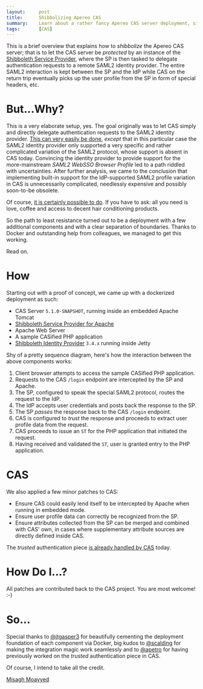 ```yaml
---
layout:     post
title:      Shibbolizing Apereo CAS
summary:    Learn about a rather fancy Apereo CAS server deployment, sitting behind the Shibboleth Service Provider.
tags:       [CAS]
---
```


This is a brief overview that explains how to *shibbolize* the Apereo CAS server; that is to let the CAS server be *protected* by an instance of the [Shibboleth Service Provider](https://shibboleth.net/products/service-provider.html), where the SP is then tasked to delegate authentication requests to a remote SAML2 identity provider. The entire SAML2 interaction is kept between the SP and the IdP while CAS on the return trip eventually picks up the user profile from the SP in form of special headers, etc.

# But...Why?

This is a very elaborate setup, yes. The goal originally was to let CAS simply and directly delegate authentication requests to the SAML2 identity provider. [This can very easily be done](https://apereo.github.io/2017/03/22/cas51-delauthn-tutorial/), *except* that in this particular case the SAML2 identity provider only supported a very specific and rather complicated variation of the SAML2 protocol, whose support is absent in CAS today. Convincing the identity provider to provide support for the more-mainstream *SAML2 WebSSO Browser Profile* led to a path riddled with uncertainties. After further analysis, we came to the conclusion that implementing built-in support for the IdP-supported SAML2 profile variation in CAS is unnecessarily complicated, needlessly expensive and possibly soon-to-be obsolete.

Of course, [it is certainly possible to do](https://apereo.github.io/2017/02/18/onthe-theoryof-possibility/). If you have to ask: all you need is love, coffee and access to decent hair conditioning products. 

So the path to least resistance turned out to be a deployment with a few additional components and with a clear separation of boundaries. Thanks to Docker and outstanding help from colleagues, we managed to get this working. 

Read on.

# How

Starting out with a proof of concept, we came up with a dockerized deployment as such: 

- CAS Server `5.1.0-SNAPSHOT`, running inside an embedded Apache Tomcat
- [Shibboleth Service Provider for Apache](https://wiki.shibboleth.net/confluence/display/SHIB2/Installation)
- Apache Web Server
- A sample CASified PHP application
- [Shibboleth Identity Provider](https://wiki.shibboleth.net/confluence/display/IDP30) `3.4.x` running inside Jetty

Shy of a pretty sequence diagram, here's how the interaction between the above components works:

1. Client browser attempts to access the sample CASified PHP application.
2. Requests to the CAS `/login` endpoint are intercepted by the SP and Apache.
3. The SP, configured to speak the special SAML2 protocol, routes the request to the IdP.
4. The IdP accepts user credentials and posts back the response to the SP.
5. The SP *passes* the response back to the CAS `/login` endpoint.
6. CAS is configured to *trust* the response and proceeds to extract user profile data from the request.
7. CAS proceeds to issue an `ST` for the PHP application that initiated the request.
8. Having received and validated the `ST`, user is granted entry to the PHP application.

# CAS

We also applied a few minor patches to CAS:

- Ensure CAS could easily lend itself to be intercepted by Apache when running in embedded mode.
- Ensure user profile data can correctly be recognized from the SP.
- Ensure attributes collected from the SP can be merged and combined with CAS' own, in cases where supplementary attribute sources are directly defined inside CAS.

The *trusted* authentication piece [is already handled by CAS](https://apereo.github.io/cas/development/installation/Trusted-Authentication.html) today.

# How Do I...?

All patches are contributed back to the CAS project. You are most welcome! :-)

# So...

Special thanks to [@jtgasper3](https://github.com/jtgasper3) for beautifully cementing the deployment foundation of each component via Docker, big kudos to [@scalding](https://github.com/scalding) for making the integration magic work seamlessly and to [@apetro](https://github.com/apetro) for having previously worked on the *trusted* authentication piece in CAS.

Of course, I intend to take all the credit.

[Misagh Moayyed](https://twitter.com/misagh84)
